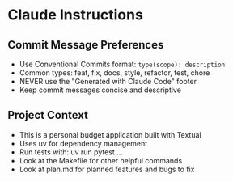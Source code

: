 # Claude Instructions

## Commit Message Preferences
- Use Conventional Commits format: `type(scope): description`
- Common types: feat, fix, docs, style, refactor, test, chore
- NEVER use the "Generated with Claude Code" footer
- Keep commit messages concise and descriptive

## Project Context
- This is a personal budget application built with Textual
- Uses uv for dependency management
- Run tests with: uv run pytest ...
- Look at the Makefile for other helpful commands
- Look at plan.md for planned features and bugs to fix
